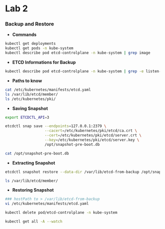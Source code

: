 # Lab 2

### Backup and Restore

- **Commands**
```bash
kubectl get deployments
kubectl get pods -n kube-system
kubectl describe pod etcd-controlplane -n kube-system | grep image
```

- **ETCD Informations for Backup**
```bash
kubectl describe pod etcd-controlplane -n kube-system | grep -e listen-client-urls server.crt -e ca.crt -e server.key
```

- **Paths to know**
```bash
cat /etc/kubernetes/manifests/etcd.yaml
ls /var/lib/etcd/member/
ls /etc/kubernetes/pki/
```

- **Saving Snapshot**
```bash
export ETCDCTL_API=3

etcdctl snap save --endpoints=127.0.0.1:2379 \
                  --cacert=/etc/kubernetes/pki/etcd/ca.crt \
                  --cert=/etc/kubernetes/pki/etcd/server.crt \
                  --key=/etc/kubernetes/pki/etcd/server.key \
                  /opt/snapshot-pre-boot.db

cat /opt/snapshot-pre-boot.db
```

- **Extracting Snapshot**
```bash
etcdctl snapshot restore --data-dir /var/lib/etcd-from-backup /opt/snapshot-pre-boot.db

ls /var/lib/etcd/member/
```

- **Restoring Snapshot**
```bash
### hostPath to > /var/lib/etcd-from-backup
vi /etc/kubernetes/manifests/etcd.yaml

kubectl delete pod/etcd-controlplane -n kube-system

kubectl get all -A --watch
```




